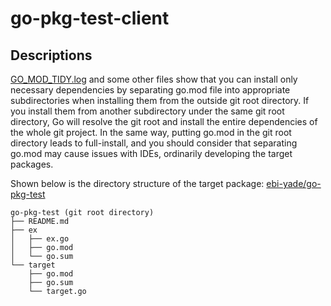 # go-pkg-test-client

## Descriptions

[GO_MOD_TIDY.log](GO_MOD_TIDY.log) and some other files show that you can install only necessary dependencies by separating go.mod file into appropriate subdirectories when installing them from the outside git root directory. If you install them from another subdirectory under the same git root directory, Go will resolve the git root and install the entire dependencies of the whole git project. In the same way, putting go.mod in the git root directory leads to full-install, and you should consider that separating go.mod may cause issues with IDEs, ordinarily developing the target packages.

Shown below is the directory structure of the target package: [ebi-yade/go-pkg-test](https://github.com/ebi-yade/go-pkg-test)

```tree
go-pkg-test (git root directory)
├── README.md
├── ex
│   ├── ex.go
│   ├── go.mod
│   └── go.sum
└── target
    ├── go.mod
    ├── go.sum
    └── target.go
```
